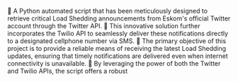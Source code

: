  A Python automated script that has been meticulously designed to retrieve critical Load Shedding announcements from Eskom's official Twitter account through the Twitter API.
 This innovative solution further incorporates the Twilio API to seamlessly deliver these notifications directly to a designated cellphone number via SMS.
 The primary objective of this project is to provide a reliable means of receiving the latest Load Shedding updates, ensuring that timely notifications are delivered even when internet connectivity is unavailable.
 By leveraging the power of both the Twitter and Twilio APIs, the script offers a robust
